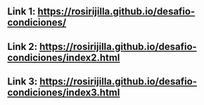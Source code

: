 Link 1: https://rosirijilla.github.io/desafio-condiciones/
--
Link 2: https://rosirijilla.github.io/desafio-condiciones/index2.html
--
Link 3: https://rosirijilla.github.io/desafio-condiciones/index3.html
--
